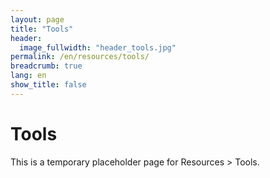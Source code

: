 ```yaml
---
layout: page
title: "Tools"
header:
  image_fullwidth: "header_tools.jpg"
permalink: /en/resources/tools/
breadcrumb: true
lang: en
show_title: false
---
```


# Tools

This is a temporary placeholder page for Resources > Tools.
